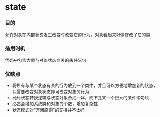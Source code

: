 # state
### 目的
允许对象在内部状态发生改变时改变它的行为，对象看起来好像修改了它的类
### 适用时机
代码中包含大量与对象状态有关的条件语句
### 优缺点
- 将所有与某个状态有关的行为放到一个类中，并且可以方便地增加新的状态，只需要改变对象状态即可改变对象的行为
- 允许状态转换逻辑与状态对象合成一体，而不是某一个巨大的条件语句块
- 必然会增加系统类和对象的个数，增加复杂性
- 状态模式对"开闭原则"的支持并不太好